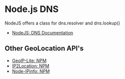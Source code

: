 # Node.js DNS

NodeJS offers a class for dns.resolver and dns.lookup()

- [NodeJS: DNS Documentation](https://nodejs.org/api/dns.html)

## Other GeoLocation API's

<!-- 
  GeoIP-Lite is in components and was tested:
    The issue with these is that updates on the GeoLocation Files
    requires manual update. For premium information you will need
    an API key.
    GeoIP-Lite allows free minimal info without API Key
    IP2Location allows the LITE db file to be downloaded (update monthly)
      or, you can get an API Key
    Node-IPinfo def requires API Key
 -->

- [GeoIP-Lite: NPM](https://www.npmjs.com/package/geoip-lite)
- [IP2Location: NPM](https://www.npmjs.com/package/ip2location-nodejs)
- [Node-IPinfo: NPM](https://www.npmjs.com/package/node-ipinfo)